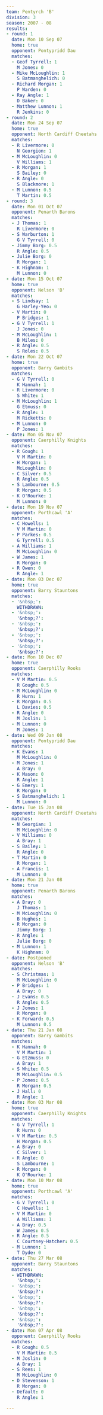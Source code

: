 ```yaml
---
team: Pentyrch 'B'
division: 3
season: 2007 - 08
results:
- round: 1
  date: Mon 10 Sep 07
  home: true
  opponent: Pontypridd Dau
  matches:
  - Geof Tyrrell: 1
    M Jones: 0
  - Mike McLoughlin: 1
    S Batmanghelich: 0
  - Richard Morgan: 1
    P Warden: 0
  - Ray Angle: 1
    D Baker: 0
  - Matthew Lunnon: 1
    R Jenkins: 0
- round: 2
  date: Mon 24 Sep 07
  home: true
  opponent: North Cardiff Cheetahs
  matches:
  - R Livermore: 0
    N Georgion: 1
  - M McLoughlin: 0
    V Williams: 1
  - R Morgan: 1
    S Bailey: 0
  - R Angle: 0
    S Blackmore: 1
  - M Lunnon: 0.5
    T Martin: 0.5
- round: 3
  date: Mon 01 Oct 07
  opponent: Penarth Barons
  matches:
  - J Thomas: 1
    R Livermore: 0
  - S Warburton: 1
    G V Tyrrell: 0
  - Jimmy Borg: 0.5
    R Angle: 0.5
  - Julie Borg: 0
    R Morgan: 1
  - K Highnam: 1
    M Lunnon: 0
- date: Mon 15 Oct 07
  home: true
  opponent: Nelson 'B'
  matches:
  - S Lindsay: 1
    G Harley-Yeo: 0
  - V Martin: 0
    P Bridges: 1
  - G V Tyrrell: 1
    J Jones: 0
  - M McLoughlin: 1
    B Miles: 0
  - R Angle: 0.5
    S Roles: 0.5
- date: Mon 22 Oct 07
  home: true
  opponent: Barry Gambits
  matches:
  - G V Tyrrell: 0
    K Hannah: 1
  - R Livermore: 0
    S White: 1
  - M McLoughlin: 1
    G Etmuss: 0
  - R Angle: 1
    M Ricketts: 0
  - M Lunnon: 0
    P Jones: 1
- date: Mon 05 Nov 07
  opponent: Caerphilly Knights
  matches:
  - R Gough: 1
    V M Martin: 0
  - H Morgan: 1
    McLoughlin: 0
  - C Silver: 0.5
    R Angle: 0.5
  - S Lambourne: 0.5
    R Morgan: 0.5
  - K O'Rourke: 1
    M Lunnon: 0
- date: Mon 19 Nov 07
  opponent: Porthcawl 'A'
  matches:
  - C Howells: 1
    V M Martin: 0
  - P Parkes: 0.5
    G Tyrrell: 0.5
  - A Williams: 1
    M McLoughlin: 0
  - W James: 1
    R Morgan: 0
  - R Owen: 0
    R Angle: 1
- date: Mon 03 Dec 07
  home: true
  opponent: Barry Stauntons
  matches:
  - '&nbsp;': 
    WITHDRAWN: 
  - '&nbsp;': 
    '&nbsp;?': 
  - '&nbsp;': 
    '&nbsp;?': 
  - '&nbsp;': 
    '&nbsp;?': 
  - '&nbsp;': 
    '&nbsp;?': 
- date: Mon 10 Dec 07
  home: true
  opponent: Caerphilly Rooks
  matches:
  - V M Martin: 0.5
    R Gough: 0.5
  - M McLoughlin: 0
    R Hurn: 1
  - R Morgan: 0.5
    L Davies: 0.5
  - R Angle: 0
    M Joslin: 1
  - M Lunnon: 0
    M Jones: 1
- date: Wed 09 Jan 08
  opponent: Pontypridd Dau
  matches:
  - K Evans: 1
    M McLoughlin: 0
  - M Jones: 1
    A Bray: 0
  - K Mason: 0
    R Angle: 1
  - G Emery: 1
    R Morgan: 0
  - S Batmanghelich: 1
    M Lunnon: 0
- date: Tue 15 Jan 08
  opponent: North Cardiff Cheetahs
  matches:
  - N Georgian: 1
    M McLoughlin: 0
  - V Williams: 0
    A Bray: 1
  - S Bailey: 1
    R Angle: 0
  - T Martin: 0
    R Morgan: 1
  - A Francis: 1
    M Lunnon: 0
- date: Mon 21 Jan 08
  home: true
  opponent: Penarth Barons
  matches:
  - A Bray: 0
    J Thomas: 1
  - M McLoughlin: 0
    B Hughes: 1
  - R Morgan: 0
    Jimmy Borg: 1
  - R Angle: 1
    Julie Borg: 0
  - M Lunnon: 1
    K Highnam: 0
- date: Postponed
  opponent: Nelson 'B'
  matches:
  - S Christmas: 1
    M McLoughlin: 0
  - P Bridges: 1
    A Bray: 0
  - J Evans: 0.5
    R Angle: 0.5
  - J Jones: 1
    R Morgan: 0
  - K Forward: 0.5
    M Lunnon: 0.5
- date: Thu 21 Jan 08
  opponent: Barry Gambits
  matches:
  - K Hannah: 0
    V M Martin: 1
  - G Etzmuss: 0
    A Bray: 1
  - S White: 0.5
    M McLoughlin: 0.5
  - P Jones: 0.5
    R Morgan: 0.5
  - J Hall: 0
    R Angle: 1
- date: Mon 03 Mar 08
  home: true
  opponent: Caerphilly Knights
  matches:
  - G V Tyrrell: 1
    R Hurn: 0
  - V M Martin: 0.5
    H Morgan: 0.5
  - A Bray: 0
    C Silver: 1
  - R Angle: 0
    S Lambourne: 1
  - R Morgan: 0
    K O'Rourke: 1
- date: Mon 10 Mar 08
  home: true
  opponent: Porthcawl 'A'
  matches:
  - G V Tyrrell: 0
    C Howells: 1
  - V M Martin: 0
    A Williams: 1
  - A Bray: 0.5
    W James: 0.5
  - R Angle: 0.5
    C Courtney-Hatcher: 0.5
  - M Lunnon: 1
    T Dyde: 0
- date: Thu 27 Mar 08
  opponent: Barry Stauntons
  matches:
  - WITHDRAWN: 
    '&nbsp;': 
  - '&nbsp;': 
    '&nbsp;?': 
  - '&nbsp;': 
    '&nbsp;?': 
  - '&nbsp;': 
    '&nbsp;?': 
  - '&nbsp;': 
    '&nbsp;?': 
- date: Mon 07 Apr 08
  opponent: Caerphilly Rooks
  matches:
  - R Gough: 0.5
    V M Martin: 0.5
  - M Joslin: 0
    A Bray: 1
  - S Rees: 1
    M McLoughlin: 0
  - D Stevenson: 1
    R Morgan: 0
  - Default: 0
    R Angle: 1

---
```

